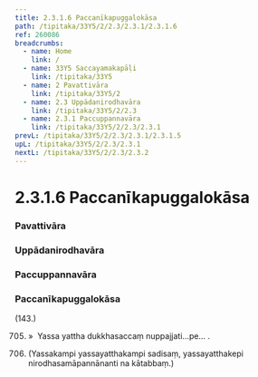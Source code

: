```yaml
---
title: 2.3.1.6 Paccanīkapuggalokāsa
path: /tipitaka/33Y5/2/2.3/2.3.1/2.3.1.6
ref: 260086
breadcrumbs:
  - name: Home
    link: /
  - name: 33Y5 Saccayamakapāḷi
    link: /tipitaka/33Y5
  - name: 2 Pavattivāra
    link: /tipitaka/33Y5/2
  - name: 2.3 Uppādanirodhavāra
    link: /tipitaka/33Y5/2/2.3
  - name: 2.3.1 Paccuppannavāra
    link: /tipitaka/33Y5/2/2.3/2.3.1
prevL: /tipitaka/33Y5/2/2.3/2.3.1/2.3.1.5
upL: /tipitaka/33Y5/2/2.3/2.3.1
nextL: /tipitaka/33Y5/2/2.3/2.3.2
---
```


# 2.3.1.6 Paccanīkapuggalokāsa

### Pavattivāra

### Uppādanirodhavāra

### Paccuppannavāra

### Paccanīkapuggalokāsa

(143.)

705. »  Yassa yattha dukkhasaccaṃ nuppajjati…pe… .

706. (Yassakampi yassayatthakampi sadisaṃ, yassayatthakepi nirodhasamāpannānanti na kātabbaṃ.)


